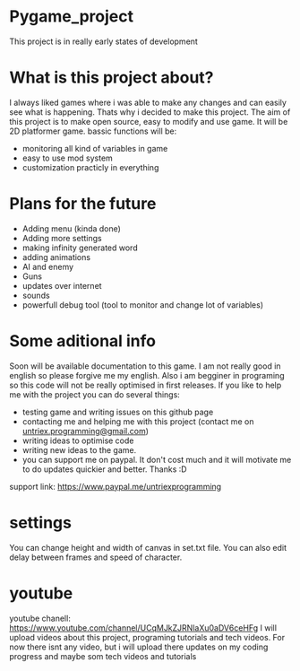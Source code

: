 # Pygame_project
This project is in really early states of development

# What is this project about?
I always liked games where i was able to make any changes and can easily see what is happening. Thats why i decided to make this project.
The aim of this project is to make open source, easy to modify and use game. It will be 2D platformer game.
bassic functions will be:
- monitoring all kind of variables in game
- easy to use mod system
- customization practicly in everything

# Plans for the future
- Adding menu (kinda done)
- Adding more settings
- making infinity generated word
- adding animations
- AI and enemy
- Guns
- updates over internet
- sounds
- powerfull debug tool (tool to monitor and change lot of variables)

# Some aditional info
Soon will be available documentation to this game.
I am not really good in english so please forgive me my english. Also i am begginer in programing so this code will not be really optimised in first releases.
If you like to help me with the project you can do several things:
- testing game and writing issues on this github page
- contacting me and helping me with this project (contact me on untriex.programming@gmail.com)
- writing ideas to optimise code
- writing new ideas to the game.
- you can support me on paypal. It don't cost much and it will motivate me to do updates quickier and better.
Thanks :D

support link: https://www.paypal.me/untriexprogramming

# settings
You can change height and width of canvas in set.txt file. You can also edit delay between frames and speed of character.

# youtube
youtube chanell: https://www.youtube.com/channel/UCqMJkZJRNlaXu0aDV6ceHFg
I will upload videos about this project, programing tutorials and tech videos.
For now there isnt any video, but i will upload there updates on my coding progress and maybe som tech videos and tutorials
